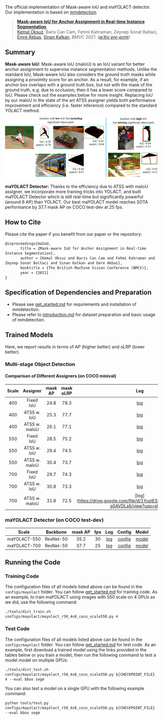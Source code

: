 The official implementation of Mask-aware IoU and maYOLACT detector. Our implementation is based on [mmdetection](https://github.com/open-mmlab/mmdetection).

> [**Mask-aware IoU for Anchor Assignment in Real-time Instance Segmentation**](TBC),            
> [Kemal Oksuz](https://kemaloksuz.github.io/), Baris Can Cam, Fehmi Kahraman, Zeynep Sonat Baltaci, [Emre Akbas](http://user.ceng.metu.edu.tr/~emre/), [Sinan Kalkan](http://www.kovan.ceng.metu.edu.tr/~sinan/),
> *BMVC 2021. ([arXiv pre-print](TBC))*


## Summary

**Mask-aware IoU:** Mask-aware IoU (maIoU) is an IoU variant for better anchor assignment to supervise instance segmentation methods. Unlike the standard IoU, Mask-aware IoU also considers the ground truth masks while assigning a proximity score for an anchor. As a result, for example, if an anchor box overlaps with a ground truth box, but not with the mask of the ground truth, e.g. due to occlusion, then it has a lower score compared to IoU. Please check out the examples below for more insight. Replacing IoU by our maIoU in the state of the art ATSS assigner yields both performance improvement and efficiency (i.e. faster inference) compared to the standard YOLACT method. 

<p align="center">
  <img src="assets/Teaser.png" width="800">
</p>

**maYOLACT Detector:** Thanks to the efficiency due to ATSS with maIoU assigner, we incorporate more training tricks into YOLACT, and built maYOLACT Detector which is still real-time but significantly powerful (around 6 AP) than YOLACT. Our best maYOLACT model reaches SOTA performance by 37.7 mask AP on COCO test-dev at 25 fps.

## How to Cite

Please cite the paper if you benefit from our paper or the repository:
```
@inproceedings{maIoU,
       title = {Mask-aware IoU for Anchor Assignment in Real-time Instance Segmentation},
       author = {Kemal Oksuz and Baris Can Cam and Fehmi Kahraman and Zeynep Sonat Baltaci and Sinan Kalkan and Emre Akbas},
       booktitle = {The British Machine Vision Conference (BMCV)},
       year = {2021}
}
```

## Specification of Dependencies and Preparation

- Please see [get_started.md](docs/install.md) for requirements and installation of mmdetection.
- Please refer to [introduction.md](docs/getting_started.md) for dataset preparation and basic usage of mmdetection.

## Trained Models
Here, we report results in terms of AP (higher better) and oLRP (lower better).

### Multi-stage Object Detection 

#### Comparison of Different Assigners (on COCO minival)

|    Scale     |  Assigner  | mask AP |  mask oLRP |  Log  | Config | Model |
| :-------------: | :-----: | :------------: | :------------: | :-------: | :-------: |:-------: |
|    400    |  Fixed IoU  | 24.8 | 78.3 |[log](https://drive.google.com/file/d/1WxebikClTJIaHYxTfw7BUSOS3wZFlOOh/view?usp=sharing) | [config](configs/mayolact/yolact_r50_4x8_coco_scale400.py) | [model](https://drive.google.com/file/d/1juGIBsbyxb-FPKpssSSYQniTDUt8XRac/view?usp=sharing)  |
|    400    |  ATSS w. IoU  | 25.3 | 77.7 |[log](https://drive.google.com/file/d/1R-uHrZtvZ3loei0cP2FN8higOnP2ERgv/view?usp=sharing) | [config](configs/mayolact/yolact_r50_4x8_coco_scale400_ATSSwIoU.py) | [model](https://drive.google.com/file/d/1ZofI86srVyHwhEeOKGg8gIbGJiTZjW2f/view?usp=sharing)  |
|    400    |  ATSS w. maIoU  | 26.1 | 77.1 |[log](https://drive.google.com/file/d/1nkHcvveQSrVhPzMIsmDjhUZagfbg4NF7/view?usp=sharing) | [config](configs/mayolact/yolact_r50_4x8_coco_scale400_ATSSwmaIoU.py) | [model](https://drive.google.com/file/d/1ZM6izGY_zPDwuPSTienYpJCW9zFxZKIk/view?usp=sharing)  |
|    550    |  Fixed IoU  | 28.5 | 75.2 |[log](https://drive.google.com/file/d/1FGR-uxeABGcvX8GSy56vCiowQZWbl5F8/view?usp=sharing) | [config](configs/mayolact/yolact_r50_4x8_coco_scale550.py) | [model](https://drive.google.com/file/d/1nUyT2rhnYxVa4vNd3BccOwchWKYAnLJp/view?usp=sharing)  |
|    550    |  ATSS w. IoU  | 29.4 | 74.5 |[log](https://drive.google.com/file/d/1MLzwxnKLrYT3rJ17QciOFTEVvMYR2vMY/view?usp=sharing) | [config](configs/mayolact/yolact_r50_4x8_coco_scale550_ATSSwIoU.py) | [model](https://drive.google.com/file/d/1j2eqLPWzmNOtD5M5E1igMDgVhllQGezk/view?usp=sharing)  |
|    550    |  ATSS w. maIoU  | 30.4 | 73.7 |[log](https://drive.google.com/file/d/1x1Rqh9CP-XxfU3LKqVfXCe438KtEN8jM/view?usp=sharing) | [config](configs/mayolact/yolact_r50_4x8_coco_scale550_ATSSwmaIoU.py) | [model](https://drive.google.com/file/d/16Q_MjLsA-vMHpvU_CNxG94Qd4U2P1kjA/view?usp=sharing)  |
|    700    |  Fixed IoU  | 29.7 | 74.3 |[log](https://drive.google.com/file/d/17fFPT_40tAFjwbmdlgQrBRfdo4txpc8p/view?usp=sharing) | [config](configs/mayolact/yolact_r50_4x8_coco_scale700.py) | [model](https://drive.google.com/file/d/1X6iwNV39-1juMfzbwaJxBqLcrERleiQK/view?usp=sharing)  |
|    700    |  ATSS w. IoU  | 30.8 | 73.3 |[log](https://drive.google.com/file/d/1QQQhD_47vkYZYEXKCliC9fzJHabaXEpY/view?usp=sharing) | [config](configs/mayolact/yolact_r50_4x8_coco_scale700_ATSSwIoU.py) | [model](https://drive.google.com/file/d/1jOoiPLguZ4x6dihDNuHurI4iTLawCtVw/view?usp=sharing)  |
|    700    |  ATSS w. maIoU  | 31.8 | 72.5 |[log](https://drive.google.com/file/d/1YuglESo8gt8fEbDavaCKoPd-gSAVDLs6/view?usp=sharing | [config](configs/mayolact/yolact_r50_4x8_coco_scale700_ATSSwmaIoU.py) | [model](https://drive.google.com/file/d/1uUMUOQoes-biTIMx3JeFcwMnhGMIBxYH/view?usp=sharing)  |

### maYOLACT Detector (on COCO test-dev)

|    Scale     |  Backbone  | mask AP | fps |  Log  | Config | Model |
| :-------------: | :-----: | :------------: | :------------: | :-------: | :-------: | :-------: |
| maYOLACT-550 |    ResNet-50 |   35.2  |   30  |[log](https://drive.google.com/file/d/1Ya2V728qtS5WTl7V-hS052DPETXh8c6b/view?usp=sharing)| [config](configs/ranksort_loss/ranksort_atss_r50_fpn_1x_coco.py) | [model](https://drive.google.com/file/d/1yQ0gVXSIK2SOvwyYjv9vT5DqFcExZ5Ty/view?usp=sharing) |
| maYOLACT-700 |    ResNet-50 |   37.7  |   25  |[log](https://drive.google.com/file/d/1nEYfrgFPX24AXy13UB0vddASeu3tFTG7/view?usp=sharing)| [config](configs/ranksort_loss/ranksort_paa_r50_fpn_1x_coco.py) | [model](https://drive.google.com/file/d/1oGILFHoaFEOkh0ba-9bIHkw3yrzXcQ5I/view?usp=sharing) |

## Running the Code

### Training Code
The configuration files of all models listed above can be found in the `configs/mayolact` folder. You can follow [get_started.md](docs/get_started.md) for training code. As an example, to train maYOLACT using images with 550 scale on 4 GPUs as we did, use the following command:

```
./tools/dist_train.sh configs/mayolact/mayolact_r50_4x8_coco_scale550.py 4
```

### Test Code
The configuration files of all models listed above can be found in the `configs/mayolact` folder. You can follow [get_started.md](docs/getting_started.md) for test code. As an example, first download a trained model using the links provided in the tables below or you train a model, then run the following command to test a model model on multiple GPUs:

```
./tools/dist_test.sh configs/mayolact/mayolact_r50_4x8_coco_scale550.py ${CHECKPOINT_FILE} 4 --eval bbox segm 
```
You can also test a model on a single GPU with the following example command:
```
python tools/test.py configs/mayolact/mayolact_r50_4x8_coco_scale550.py ${CHECKPOINT_FILE} --eval bbox segm
```
